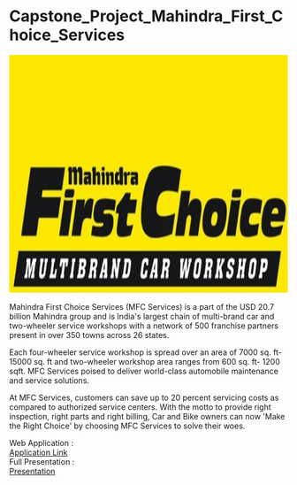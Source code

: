 # Capstone_Project_Mahindra_First_Choice_Services
<p align="center">
  <img src="https://github.com/maha-prathamesh/Mahindra-First-Choice/blob/main/logo1.jpg" width="1200" height="430" title="hover text">
</p>
Mahindra First Choice Services (MFC Services) is a part of the USD 20.7 billion Mahindra group and is India's largest chain of multi-brand car and two-wheeler service workshops with a network of 500 franchise partners present in over 350 towns across 26 states.<br>

Each four-wheeler service workshop is spread over an area of 7000 sq. ft- 15000 sq. ft and two-wheeler workshop area ranges from 600 sq. ft- 1200 sqft. MFC Services poised to deliver world-class automobile maintenance and service solutions.<br>

At MFC Services, customers can save up to 20 percent servicing costs as compared to authorized service centers. With the motto to provide right inspection, right parts and right billing, Car and Bike owners can now 'Make the Right Choice' by choosing MFC Services to solve their woes.<br>

Web Application : <br>
[Application Link](https://mahindrafirstchoice.herokuapp.com/)
<br>
Full Presentation : <br>
[Presentation](https://github.com/maha-prathamesh/Mahindra-First-Choice/blob/main/MFCS_Final_Presentation.pptx)
